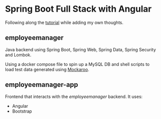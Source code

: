 # Spring Boot Full Stack with Angular

Following along the [tutorial](https://www.youtube.com/watch?v=Gx4iBLKLVHk) while adding my own thoughts.

## employeemanager

Java backend using Spring Boot, Spring Web, Spring Data, Spring Security and Lombok.

Using a docker compose file to spin up a MySQL DB and shell scripts to load test data generated using [Mockaroo](https://www.mockaroo.com/).

## employeemanager-app

Frontend that interacts with the *employeemanager* backend. It uses:
* Angular
* Bootstrap